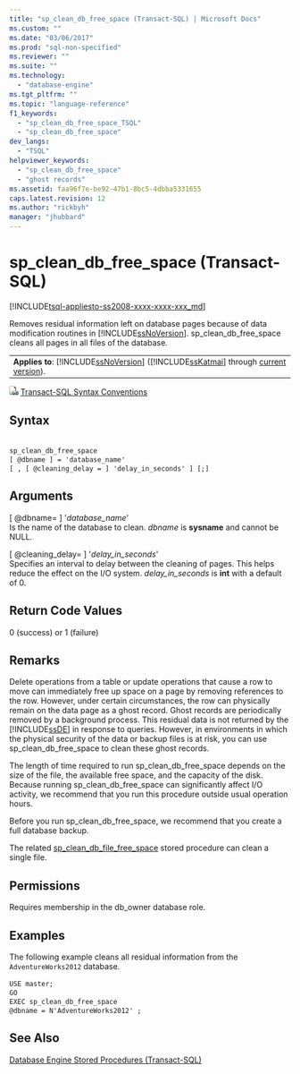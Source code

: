 ```yaml
---
title: "sp_clean_db_free_space (Transact-SQL) | Microsoft Docs"
ms.custom: ""
ms.date: "03/06/2017"
ms.prod: "sql-non-specified"
ms.reviewer: ""
ms.suite: ""
ms.technology: 
  - "database-engine"
ms.tgt_pltfrm: ""
ms.topic: "language-reference"
f1_keywords: 
  - "sp_clean_db_free_space_TSQL"
  - "sp_clean_db_free_space"
dev_langs: 
  - "TSQL"
helpviewer_keywords: 
  - "sp_clean_db_free_space"
  - "ghost records"
ms.assetid: faa96f7e-be92-47b1-8bc5-4dbba5331655
caps.latest.revision: 12
ms.author: "rickbyh"
manager: "jhubbard"
---
```

# sp_clean_db_free_space (Transact-SQL)
[!INCLUDE[tsql-appliesto-ss2008-xxxx-xxxx-xxx_md](../../../database-engine/configure/windows/includes/tsql-appliesto-ss2008-xxxx-xxxx-xxx-md.md)]

  Removes residual information left on database pages because of data modification routines in [!INCLUDE[ssNoVersion](../../../advanced-analytics/r-services/includes/ssnoversion-md.md)]. sp_clean_db_free_space cleans all pages in all files of the database.  
  
||  
|-|  
|**Applies to**: [!INCLUDE[ssNoVersion](../../../advanced-analytics/r-services/includes/ssnoversion-md.md)] ([!INCLUDE[ssKatmai](../../../analysis-services/data-mining/includes/sskatmai-md.md)] through [current version](http://go.microsoft.com/fwlink/p/?LinkId=299658)).|  
  
 ![Topic link icon](../../../database-engine/configure/windows/media/topic-link.gif "Topic link icon") [Transact-SQL Syntax Conventions](../../../t-sql/language-elements/transact-sql-syntax-conventions-transact-sql.md)  
  
## Syntax  
  
```  
  
sp_clean_db_free_space   
[ @dbname ] = 'database_name'   
[ , [ @cleaning_delay = ] 'delay_in_seconds' ] [;]  
```  
  
## Arguments  
 [ @dbname= ] '*database_name*'  
 Is the name of the database to clean. *dbname* is **sysname** and cannot be NULL.  
  
 [ @cleaning_delay= ] '*delay_in_seconds*'  
 Specifies an interval to delay between the cleaning of pages. This helps reduce the effect on the I/O system. *delay_in_seconds* is **int** with a default of 0.  
  
## Return Code Values  
 0 (success) or 1 (failure)  
  
## Remarks  
 Delete operations from a table or update operations that cause a row to move can immediately free up space on a page by removing references to the row. However, under certain circumstances, the row can physically remain on the data page as a ghost record. Ghost records are periodically removed by a background process. This residual data is not returned by the [!INCLUDE[ssDE](../../../analysis-services/instances/install/windows/includes/ssde-md.md)] in response to queries. However, in environments in which the physical security of the data or backup files is at risk, you can use sp_clean_db_free_space to clean these ghost records.  
  
 The length of time required to run sp_clean_db_free_space depends on the size of the file, the available free space, and the capacity of the disk. Because running sp_clean_db_free_space can significantly affect I/O activity, we recommend that you run this procedure outside usual operation hours.  
  
 Before you run sp_clean_db_free_space, we recommend that you create a full database backup.  
  
 The related [sp_clean_db_file_free_space](../../../relational-databases/reference/system-stored-procedures/sp-clean-db-file-free-space-transact-sql.md) stored procedure can clean a single file.  
  
## Permissions  
 Requires membership in the db_owner database role.  
  
## Examples  
 The following example cleans all residual information from the `AdventureWorks2012` database.  
  
```  
USE master;  
GO  
EXEC sp_clean_db_free_space   
@dbname = N'AdventureWorks2012' ;  
```  
  
## See Also  
 [Database Engine Stored Procedures &#40;Transact-SQL&#41;](../../../relational-databases/reference/system-stored-procedures/database-engine-stored-procedures-transact-sql.md)  
  
  